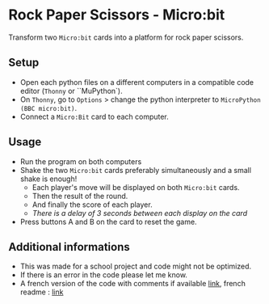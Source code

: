 # Rock Paper Scissors - Micro:bit

Transform two `Micro:bit` cards into a platform for rock paper scissors.

## Setup

- Open each python files on a different computers in a compatible code editor (`Thonny` or ``MuPython`).
- On `Thonny`, go to `Options` > change the python interpreter to `MicroPython (BBC micro:bit)`.
- Connect a `Micro:Bit` card to each computer.

## Usage

- Run the program on both computers
- Shake the two `Micro:bit` cards preferably simultaneously and a small shake is enough!
    - Each player's move will be displayed on both `Micro:bit` cards.
    - Then the result of the round.
    - And finally the score of each player.
    - *There is a delay of 3 seconds between each display on the card*
- Press buttons A and B on the card to reset the game.

## Additional informations

- This was made for a school project and code might not be optimized.
- If there is an error in the code please let me know.
- A french version of the code with comments if available [link](https://github.com/Bioux1/rock-paper-scissors-micro-bit/tree/main/fran%C3%A7ais), french readme : [link](https://github.com/Bioux1/rock-paper-scissors-micro-bit/blob/main/fran%C3%A7ais/readme-fran%C3%A7ais.md)

